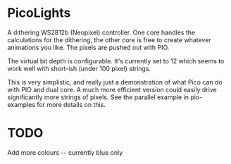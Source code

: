 # PicoLights

A dithering WS2812b (Neopixel) controller. One core handles the calculations for the dithering, the other core is free to create whatever animations you like. The pixels are pushed out with PIO.

The virtual bit depth is configurable. It's currently set to 12 which seems to work well with short-ish (under 100 pixel) strings.

This is very simplistic, and really just a demonstration of what Pico can do with PIO and dual core. A much more efficient version could easily drive significantly more strings of pixels. See the parallel example in pio-examples for more details on this.

# TODO
Add more colours -- currently blue only

